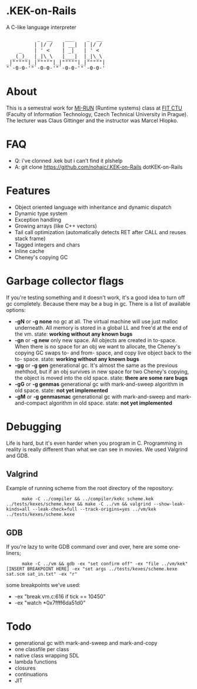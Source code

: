 # .KEK-on-Rails
A C-like language interpreter
<pre>
          _  __    ___    _  __  
         | |/ /   | __|  | |/ /  
    _    | ' <    | _|   | ' <   
  _(_)_  |_|\_\   |___|  |_|\_\  
_|"""""|_|"""""|_|"""""|_|"""""| 
"`-0-0-'"`-0-0-'"`-0-0-'"`-0-0-' 
</pre>

# About
This is a semestral work for [MI-RUN](https://edux.fit.cvut.cz/courses/MI-RUN/en/start) (Runtime systems) class at [FIT CTU](http://fit.cvut.cz/en) (Faculty of Information Technology, Czech Technical University in Prague). The lecturer was 
Claus Gittinger and the instructor was Marcel Hlopko.

# FAQ

- Q: i've clonned .kek but i can't find it plshelp
- A: git clone https://github.com/nohajc/.KEK-on-Rails dotKEK-on-Rails

# Features
- Object oriented language with inheritance and dynamic dispatch
- Dynamic type system
- Exception handling
- Growing arrays (like C++ vectors)
- Tail call optimization (automatically detects RET after CALL and reuses stack frame)
- Tagged integers and chars
- Inline cache
- Cheney's copying GC

# Garbage collector flags
If you're testing something and it doesn't work, it's a good idea to turn off gc completely. Because there may be a bug in gc. There is a list of available options:
 - **-gN** or **-g none** no gc at all. The virtual machine will use just malloc underneath. All memory is stored in a global LL and free'd at the end of the vm. state: **working without any known bugs**
 - **-gn** or **-g new** only new space. All objects are created in to-space. When there is no space for an obj we want to allocate, the Cheney's copying GC swaps to- and from- space, and copy live object back to the to- space. state: **working without any known bugs**
 - **-gg** or **-g gen** generational gc. It's almost the same as the previous mehthod, but if an obj survives in new space for two Cheney's copying, the object is moved into the old space. state: **there are some rare bugs**
 - **-gG** or **-g genmas** generational gc with mark-and-sweep algorithm in old space. state: **not yet implemented**
 - **-gM** or **-g genmasmac** generational gc with mark-and-sweep and mark-and-compact algorithm in old space. state: **not yet implemented**

# Debugging
Life is hard, but it's even harder when you program in C. Programming in reality is really different than what we can see in movies. We used Valgrind and GDB.

## Valgrind
Example of running scheme from the root directory of the repository:

          make -C ../compiler && ../compiler/kekc scheme.kek ../tests/kexes/scheme.kexe && make -C ../vm && valgrind --show-leak-kinds=all --leak-check=full --track-origins=yes ../vm/kek ../tests/kexes/scheme.kexe

## GDB
If you're lazy to write GDB command over and over, here are some one-liners;

          make -C ../vm && gdb -ex "set confirm off" -ex "file ../vm/kek" [INSERT BREAKPOINT HERE] -ex "set args ../tests/kexes/scheme.kexe sat.scm sat_in.txt" -ex "r"

some breakpoints we've used:
 - -ex "break vm.c:616 if tick == 10450"
 - -ex "watch *0x7ffff6da51d0"

# Todo
- generational gc with mark-and-sweep and mark-and-copy
- one classfile per class
- native class wrapping SDL
- lambda functions
- closures
- continuations
- JIT
